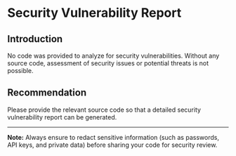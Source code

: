 # Security Vulnerability Report

## Introduction

No code was provided to analyze for security vulnerabilities. Without any source code, assessment of security issues or potential threats is not possible.

## Recommendation

Please provide the relevant source code so that a detailed security vulnerability report can be generated.

---

**Note:** Always ensure to redact sensitive information (such as passwords, API keys, and private data) before sharing your code for security review.